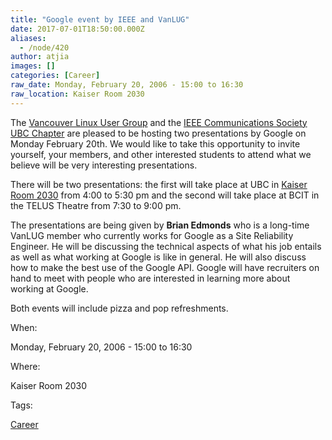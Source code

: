 ```yaml
---
title: "Google event by IEEE and VanLUG"
date: 2017-07-01T18:50:00.000Z
aliases:
  - /node/420
author: atjia
images: []
categories: [Career]
raw_date: Monday, February 20, 2006 - 15:00 to 16:30
raw_location: Kaiser Room 2030
---
```


The [Vancouver Linux User Group](http://www.vanlug.bc.ca/) and the [IEEE Communications Society UBC Chapter](http://www.ece.ubc.ca/~ieee/) are pleased to be hosting two presentations by Google on Monday February 20th. We would like to take this opportunity to invite yourself, your members, and other interested students to attend what we believe will be very interesting presentations.

There will be two presentations: the first will take place at UBC in [Kaiser Room 2030](http://www.maps.ubc.ca/PROD/index_detail.php?show=y,n,n,n,n,y&bldg2Search=n&locat1=313) from 4:00 to 5:30 pm and the second will take place at BCIT in the TELUS Theatre from 7:30 to 9:00 pm.

The presentations are being given by **Brian Edmonds** who is a long-time VanLUG member who currently works for Google as a Site Reliability Engineer. He will be discussing the technical aspects of what his job entails as well as what working at Google is like in general. He will also discuss how to make the best use of the Google API. Google will have recruiters on hand to meet with people who are interested in learning more about working at Google.

Both events will include pizza and pop refreshments.

When: 

Monday, February 20, 2006 - 15:00 to 16:30

Where: 

Kaiser Room 2030

Tags: 

[Career](/career)

